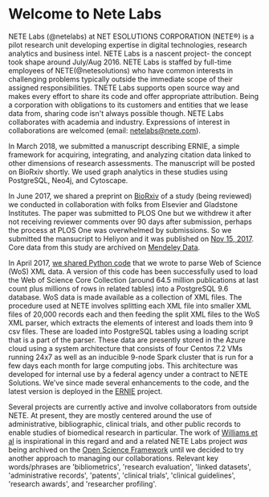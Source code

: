 # Welcome to Nete Labs

NETE Labs (@netelabs) at NET ESOLUTIONS CORPORATION (NETE®) is a pilot research unit developing expertise in digital technologies, research analytics and business intel. NETE Labs is a nascent project- the concept took shape around July/Aug 2016. NETE Labs is staffed by full-time employees of NETE(@netesolutions) who have common interests in challenging problems typically outside the immediate scope of their assigned responsibilities. TNETE Labs supports open source way and makes every effort to share its code and offer appropriate attribution. Being a corporation with obligations to its customers and entities that we lease data from, sharing code isn't always possible though. NETE Labs collaborates with academia and industry. Expressions of interest in collaborations are welcomed (email: netelabs@nete.com).

In March 2018, we submitted a manuscript describing ERNIE, a simple framework for acquiring, integrating, and analyzing citation data linked to other dimensions of research assessments. The manuscript will be posted on BioRxiv shortly. We used graph analytics in these studies using PostgreSQL, Neo4j, and Cytoscape.

In June 2017, we shared a preprint on [BioRxiv](http://biorxiv.org/content/early/2017/06/14/149559) of a study (being reviewed) we conducted in collaboration with folks from Elsevier and Gladstone Institutes. The paper was submitted to PLOS One but we withdrew it after not receiving reviewer comments over 90 days after submission, perhaps the process at PLOS One was overwhelmed by submissions. So we submitted the mansucript to Heliyon and it was published on [Nov 15, 2017](https://authors.elsevier.com/sd/article/S2405844017326725). Core data from this study are archived on [Mendeley Data](http://dx.doi.org/10.17632/ysh53v7gpz.4).

In April 2017, [we shared Python code](https://github.com/NETESOLUTIONS/NETELabs/tree/master/WoS_XML_Parser) that we wrote to parse Web of Science (WoS) XML data. A version of this code has been successfully used to load the Web of Science Core Collection (around 64.5 million publications at last count plus millions of rows in related tables) into a PostgreSQL 9.6 database. WoS data is made available as a collection of XML files. The procedure used at NETE involves splitting each XML file into smaller XML files of 20,000 records each and then feeding the split XML files to the WoS XML parser, which extracts the elements of interest and loads them into 9 csv files. These are loaded into PostgreSQL tables using a loading script that is a part of the parser. These data are presently stored in the Azure cloud using a system architecture that consists of four Centos 7.2 VMs running 24x7 as well as an inducible 9-node Spark cluster that is run for a few days each month for large computing jobs. This architecture was developed for internal use by a federal agency under a contract to NETE Solutions. We've since made several enhancements to the code, and the latest version is deployed in the [ERNIE](https://github.com/NETESOLUTIONS/ERNIE) project.

Several projects are currently active and involve collaborators from outside NETE. At present, they are mostly centered around the use of administrative, bibliographic, clinical trials, and other public records to enable studies of biomedical research in particular. The work of [Williams et al](http://dx.doi.org/10.1016/j.cell.2015.09.007) is inspirational in this regard and  and a related NETE Labs project  *was* being archived on the [Open Science Framework](https://osf.io/) until we decided to try another approach to managing our collaborations. Relevant key words/phrases are 'bibliometrics', 'research evaluation', 'linked datasets', 'administrative records', 'patents', 'clinical trials', 'clinical guidelines', 'research awards', and 'researcher profiling'.







